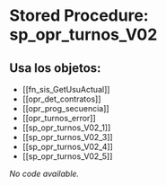 # Stored Procedure: sp_opr_turnos_V02

## Usa los objetos:
- [[fn_sis_GetUsuActual]]
- [[opr_det_contratos]]
- [[opr_prog_secuencia]]
- [[opr_turnos_error]]
- [[sp_opr_turnos_V02_1]]
- [[sp_opr_turnos_V02_3]]
- [[sp_opr_turnos_V02_4]]
- [[sp_opr_turnos_V02_5]]

*No code available.*
